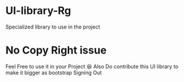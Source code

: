 # UI-library-Rg
Specialized library to use in the project

# No Copy Right issue
Feel Free to use it in your Project 😆
Also Do contribute this UI library to make it bigger as bootstrap 
Signing Out
